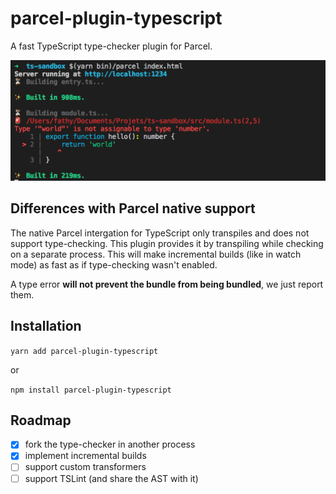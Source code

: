 # parcel-plugin-typescript

A fast TypeScript type-checker plugin for Parcel.

![Screenshot](./.assets/screenshot.png)

## Differences with Parcel native support

The native Parcel intergation for TypeScript only transpiles and does not
support type-checking.
This plugin provides it by transpiling while checking on a separate process.
This will make incremental builds (like in watch mode) as fast as if type-checking
wasn't enabled.

A type error **will not prevent the bundle from being bundled**, we just report them.

## Installation
`yarn add parcel-plugin-typescript`

or

`npm install parcel-plugin-typescript`

## Roadmap

- [x] fork the type-checker in another process
- [x] implement incremental builds
- [ ] support custom transformers
- [ ] support TSLint (and share the AST with it)

